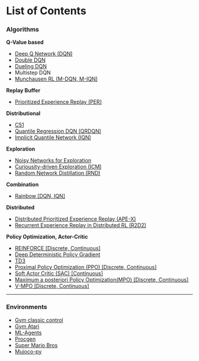 # List of Contents

### Algorithms

**Q-Value based**

- [Deep Q Network (DQN)](https://web.stanford.edu/class/psych209/Readings/MnihEtAlHassibis15NatureControlDeepRL.pdf)
- [Double DQN](https://arxiv.org/abs/1509.06461)
- [Dueling DQN](https://arxiv.org/abs/1511.06581)
- Multistep DQN
- [Munchausen RL (M-DQN, M-IQN)](https://arxiv.org/abs/2007.14430)

**Replay Buffer**

- [Prioritized Experience Replay (PER)](https://arxiv.org/abs/1511.05952)

**Distributional**

- [C51](https://arxiv.org/abs/1707.06887)
- [Quantile Regression DQN (QRDQN)](https://arxiv.org/abs/1710.10044)
- [Implicit Quantile Network (IQN)](https://arxiv.org/abs/1806.06923)

**Exploration**

- [Noisy Networks for Exploration](https://arxiv.org/abs/1706.10295)
- [Curiousity-driven Exploration (ICM)](https://arxiv.org/abs/1705.05363)
- [Random Network Distillation (RND)](https://arxiv.org/abs/1810.12894)

**Combination**

- [Rainbow [DQN, IQN]](https://arxiv.org/abs/1710.02298)

**Distributed**

- [Distributed Prioritized Experience Replay (APE-X)](https://arxiv.org/pdf/1803.00933.pdf)
- [Recurrent Experience Replay in Distributed RL (R2D2)](https://openreview.net/pdf?id=r1lyTjAqYX)

**Policy Optimization, Actor-Critic**

- [REINFORCE [Discrete, Continuous]](https://people.cs.umass.edu/~barto/courses/cs687/williams92simple.pdf)
- [Deep Deterministic Policy Gradient](https://arxiv.org/abs/1509.02971)
- [TD3](https://arxiv.org/pdf/1802.09477.pdf)
- [Proximal Policy Optimization (PPO) [Discrete, Continuous]](https://arxiv.org/abs/1707.06347)
- [Soft Actor Critic (SAC) [Continuous]](https://arxiv.org/abs/1801.01290)
- [Maximum a posteriori Policy Optimization(MPO) [Discrete, Continuous]](https://arxiv.org/abs/1806.06920) 
- [V-MPO [Discrete, Continuous]](https://arxiv.org/abs/1909.12238)

---

### Environments

- [Gym classic control](https://gym.openai.com/envs/#classic_control) 
- [Gym Atari](https://gym.openai.com/envs/#atari) 
- [ML-Agents](https://github.com/Unity-Technologies/ml-agents) 
- [Procgen](https://github.com/openai/procgen)
- [Super Mario Bros](https://pypi.org/project/gym-super-mario-bros/)
- [Mujoco-py](https://github.com/openai/mujoco-py)
